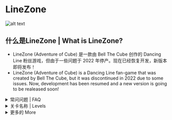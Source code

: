# LineZone
![alt text](https://github.com/Leq4342/Adventure-of-Cube/blob/main/%5BMd%5D/BannerGitHub.png)
## 什么是LineZone | What is LineZone?
- LineZone (Adventure of Cube) 是一款由 Bell The Cube 创作的 Dancing Line 粉丝游戏，但由于一些问题于 2022 年停产。现在已经恢复开发，新版本即将发布！
- LineZone (Adventure of Cube) is a Dancing Line fan-game that was created by Bell The Cube, but it was discontinued in 2022 due to some issues. Now, development has been resumed and a new version is going to be realeased soon!

<details>
<summary>常问问题 | FAQ</summary>

 ### LZ 有几级？How many levels are in AoC?
- LineZone 目前有 **4** 关卡，但我们计划在未来添加更多关卡。
- There are currently **4** levels in LineZone, but we are planning to add more levels in the future.

 ### 我怎么玩？How do I play?
- 使用鼠标/空格键（如果您在手机上玩，则使用触摸屏）来配合节奏。
- Use your mouse / space bar (or the touch screen if you're playing on a phone) to tap to the rhythm.

 ### 我可以免费下载 LZ 吗？Can I download LZ for free?
- 当然，您可以免费下载. Sure, you can download it for free.

</details>

<details>
<summary>关卡名称 | Levels</summary>

关卡名称 Level Name | 造物主 Creator
---|---
开始 Begin | Leq
海洋 Ocean | Leq
日落 Sunset | Leq
寒夜 The Cold Night | Marios1Gr

</details>

<details>
<summary>更多的 More</summary>

## 你可以在这里查看一些东西。You can view somethings here...
- YouTube频道 YouTube: https://www.youtube.com/@AdventureOfCube/featured
- 不和谐服务器 Discord: https://discord.gg/qdmdeqGmde
- 学分（英语）| Credits (English): https://github.com/Leq4342/Adventure-of-Cube/blob/main/CreditsEn.md
- 学分（中文）| Credits (Chinese): https://github.com/Leq4342/Adventure-of-Cube/blob/main/CreditsCn.md

</details>
